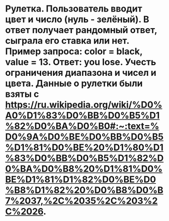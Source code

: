 # Рулетка. Пользователь вводит цвет и число (нуль - зелёный). В ответ получает рандомный ответ, сыграла его ставка или нет. Пример запроса: color = black, value = 13. Ответ: you lose. Учесть ограничения диапазона и чисел и цвета. Данные о рулетки были взяты с https://ru.wikipedia.org/wiki/%D0%A0%D1%83%D0%BB%D0%B5%D1%82%D0%BA%D0%B0#:~:text=%D0%9A%D0%BE%D0%BB%D0%B5%D1%81%D0%BE%20%D1%80%D1%83%D0%BB%D0%B5%D1%82%D0%BA%D0%B8%20%D1%81%D0%BE%D1%81%D1%82%D0%BE%D0%B8%D1%82%20%D0%B8%D0%B7%2037,%2C%2035%2C%203%2C%2026.
